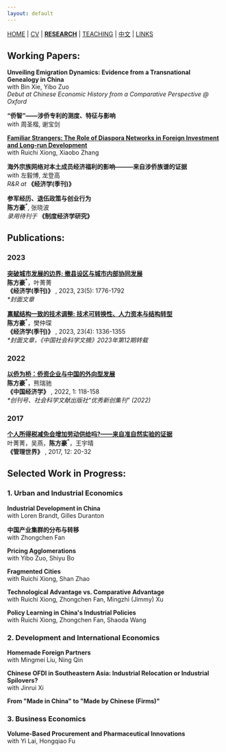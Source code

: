 ```yaml
---
layout: default
---
```


[HOME](./index.md) | [CV](./assets/CV_FanghaoChen_231105.pdf) | [**RESEARCH**](./research.md) | [TEACHING](./teaching.md) | [中文](./chinesepage.md) | [LINKS](./links.md)

## Working Papers:

**Unveiling Emigration Dynamics: Evidence from a Transnational Genealogy in China**<br/>
with Bin Xie, Yibo Zuo  <br/>
<em> Debut at Chinese Economic History from a Comparative Perspective @ Oxford </em>  <br/>

 **“侨智”——涉侨专利的测度、特征与影响** <br/>
with 周圣楷, 谢宝剑 <br/>

**[Familiar Strangers: The Role of Diaspora Networks in Foreign Investment and Long-run Development](https://papers.ssrn.com/sol3/papers.cfm?abstract_id=4004159)** <br/>
with Ruichi Xiong, Xiaobo Zhang

**海外宗族网络对本土成员经济福利的影响———来自涉侨族谱的证据** <br/>
with 左毅博, 龙登高 <br/>
 <em> R&R at </em> **《经济学(季刊)》**
 
**参军经历、退伍政策与创业行为** <br/>
**陈方豪**<sup>*</sup>, 张晓波 <br/>
 <em> 录用待刊于 </em> **《制度经济学研究》**
 
## Publications:

### 2023 ###

**[突破城市发展的边界: 撤县设区与城市内部协同发展](https://kns.cnki.net/kcms2/article/abstract?v=La2KlAOQ31QZ4LHEPRQTy3rMKKKmAzji44UI9zGYtUF7O-Hst4RrHDEbrvmNwcksyy8F1g00KvW27S5d7idZV7A_dXlqbPZQDJp9iV2LvNK1BUfxCDZBPd0Kay9nBRVAvqae6y0tueE=&uniplatform=NZKPT&language=CHS)** <br/>
**陈方豪**<sup>*</sup>，叶菁菁 <br/>
**《经济学(季刊)》** , 2023, 23(5): 1776-1792 <br/>
<em> *封面文章 </em>

**[禀赋结构一致的技术调整: 技术可转换性、人力资本与结构转型](https://kns.cnki.net/kcms2/article/abstract?v=3uoqIhG8C44YLTlOAiTRKu87-SJxoEJu6LL9TJzd50n7EU_Z-wbXjTajTLE0Q212OC_2e9Ey6tEM2Bigkp2lsphd1d031YnA&uniplatform=NZKPT)** <br/>
**陈方豪**<sup>*</sup>，樊仲琛 <br/>
**《经济学(季刊)》** , 2023, 23(4): 1336-1355  <br/>
<em> *封面文章，《中国社会科学文摘》2023年第12期转载 </em>

### 2022 ###

**[以侨为桥：侨资企业与中国的外向型发展](https://kns.cnki.net/kcms2/article/abstract?v=3uoqIhG8C44wp2hFvIb_znleNvEqg4RtCv9vPRf2sA-jdv978489j6hLoFZlwBqHsT6Mr6DFMMps2en_HrmWTJths_yH02b1&uniplatform=NZKPT)** <br/>
**陈方豪**<sup>*</sup>，熊瑞驰 <br/>
**《中国经济学》** , 2022, 1: 118-158 <br/>
<em> *创刊号、社会科学文献出版社“优秀新创集刊” (2022) </em>

### 2017 ###

**[个人所得税减免会增加劳动供给吗?——来自准自然实验的证据](http://www.cnki.com.cn/Article/CJFDTOTAL-GLSJ201712009.htm)** <br/>
叶菁菁，吴燕，**陈方豪**<sup>*</sup>，王宇晴 <br/>
**《管理世界》** , 2017, 12: 20-32

## Selected Work in Progress:

### 1. Urban and Industrial Economics ###

**Industrial Development in China** <br/>
with Loren Brandt, Gilles Duranton

**中国产业集群的分布与转移** <br/>
with Zhongchen Fan

**Pricing Agglomerations**  <br/>
with Yibo Zuo, Shiyu Bo

**Fragmented Cities** <br/>
with Ruichi Xiong, Shan Zhao

**Technological Advantage vs. Comparative Advantage** <br/>
with Ruichi Xiong, Zhongchen Fan, Mingzhi (Jimmy) Xu

**Policy Learning in China's Industrial Policies** <br/>
with Ruichi Xiong, Zhongchen Fan, Shaoda Wang

### 2. Development and International Economics ###

**Homemade Foreign Partners**<br/>
with Mingmei Liu, Ning Qin

**Chinese OFDI in Southeastern Asia: Industrial Relocation or Industrial Spilovers?** <br/>
with Jinrui Xi

**From "Made in China" to "Made by Chinese (Firms)"**

### 3. Business Economics ###

**Volume-Based Procurement and Pharmaceutical Innovations** <br/>
with Yi Lai, Hongqiao Fu

<!---  comment syntax --->
